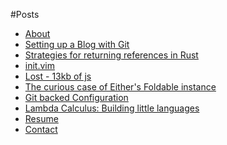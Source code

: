 #Posts

- [About](about.md)
- [Setting up a Blog with Git](posts/2018-06-07-setting-up-a-blog.md)
- [Strategies for returning references in Rust](posts/2018-07-02-strategies-for-returning-references-in-Rust.md)
- [init.vim](posts/2018-10-01-init.vim-(the-best-bits).md)
- [Lost - 13kb of js](posts/2018-10-05-lost-13kb-of-js.md)
- [The curious case of Either's Foldable instance](posts/2018-11-01-the-curious-case-of-foldable-either.md)
- [Git backed Configuration](posts/2019-01-09-my-castle-(dotfiles-in-git).md)
- [Lambda Calculus: Building little languages](posts/2023-04-20-lambda-calc.md)
- [Resume](resume.md)
- [Contact](contact.md)
